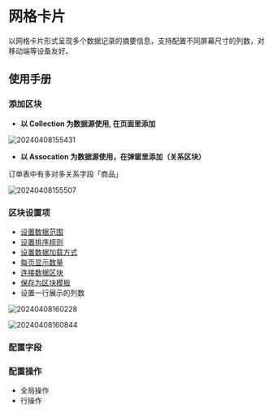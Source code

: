 # 网格卡片

以网格卡片形式呈现多个数据记录的摘要信息，支持配置不同屏幕尺寸的列数，对移动端等设备友好。
## 使用手册

### 添加区块

- **以 Collection 为数据源使用, 在页面里添加** 

![20240408155431](https://nocobase-docs.oss-cn-beijing.aliyuncs.com/20240408155431.png)

- **以 Assocation 为数据源使用，在弹窗里添加（关系区块）**

订单表中有多对多关系字段「商品」

![20240408155507](https://nocobase-docs.oss-cn-beijing.aliyuncs.com/20240408155507.png)


### 区块设置项

- [设置数据范围](/handbook/ui/blocks/block-settings/data-scope)
- [设置排序规则](/handbook/ui/blocks/block-settings/sorting-rule)
- [设置数据加载方式](/handbook/ui/blocks/block-settings/loading-mode)
- [每页显示数量](/handbook/ui/blocks/block-settings/per-page)
- [连接数据区块](/handbook/ui/blocks/block-settings/connect-block)
- [保存为区块模板](/handbook/ui/blocks/block-settings/block-template)
- 设置一行展示的列数

![20240408160228](https://nocobase-docs.oss-cn-beijing.aliyuncs.com/20240408160228.png)

![20240408160844](https://nocobase-docs.oss-cn-beijing.aliyuncs.com/20240408160844.png)
### 配置字段

### 配置操作

- 全局操作
- 行操作

